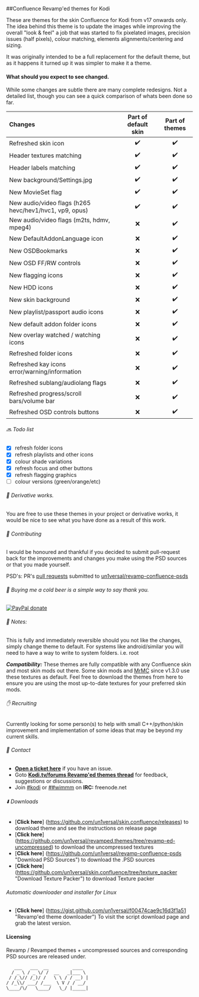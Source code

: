 ##Confluence Revamp'ed themes for Kodi

These are themes for the skin Confluence for Kodi from v17 onwards only.
The idea behind this theme is to update the images while improving the overall "look & feel" a job that was started to fix pixelated images, precision issues (half pixels), colour matching, elements alignments/centering and sizing.

It was originally intended to be a full replacement for the default theme, but as it happens it turned up it was simpler to make it a theme.

#### What should you expect to see changed.

While some changes are subtle there are many complete redesigns.
Not a detailed list, though you can see a quick comparison of whats been done so far.

Changes | Part of default skin | Part of themes
:----|:---:|:---:
Refreshed skin icon  | :heavy_check_mark: | :heavy_check_mark:
Header textures matching | :heavy_check_mark: | :heavy_check_mark:
Header labels matching | :heavy_check_mark: | :heavy_check_mark:
New background/Settings.jpg | :heavy_check_mark: | :heavy_check_mark:
New MovieSet flag | :heavy_check_mark: | :heavy_check_mark:
New audio/video flags (h265 hevc/hev1/hvc1, vp9, opus) | :heavy_check_mark: | :heavy_check_mark:
New audio/video flags (m2ts, hdmv, mpeg4) | :x: | :heavy_check_mark:
New DefaultAddonLanguage icon | :x: | :heavy_check_mark:
New OSDBookmarks | :x: | :heavy_check_mark:
New OSD FF/RW controls | :x: | :heavy_check_mark:
New flagging icons | :x: | :heavy_check_mark:
New HDD icons | :x: | :heavy_check_mark:
New skin background | :x: | :heavy_check_mark:
New playlist/passport audio icons | :x: | :heavy_check_mark:
New default addon folder icons | :x: | :heavy_check_mark:
New overlay watched / watching icons | :x: | :heavy_check_mark:
Refreshed folder icons | :x: | :heavy_check_mark:
Refreshed kay icons error/warning/information | :x: | :heavy_check_mark:
Refreshed sublang/audiolang flags | :x: | :heavy_check_mark:
Refreshed progress/scroll bars/volume bar | :x: | :heavy_check_mark:
Refreshed OSD controls buttons | :x: | :heavy_check_mark:

######  :soon: Todo list
- [x] refresh folder icons
- [x] refresh playlists and other icons
- [x] colour shade variations
- [x] refresh focus and other buttons
- [x] refresh flagging graphics
- [ ] colour versions (green/orange/etc)

###### :construction: Derivative works.

You are free to use these themes in your project or derivative works, it would be nice to see what you have done as a result of this work.

###### :wrench: Contributing

I would be honoured and thankful if you decided to submit pull-request back for the improvements and changes you make using the PSD sources or that you made yourself.

PSD's: PR's [pull requests](https://help.github.com/articles/using-pull-requests/) submitted to [un1versal/revamp-confluence-psds](https://github.com/un1versal/revamp-confluence-psds)

###### :beer: Buying me a cold beer is a simple way to say thank you.

[![PayPal donate](http://git.io/vRgAU "Buy me a cold beer")](https://www.paypal.com/cgi-bin/webscr?cmd=_s-xclick&hosted_button_id=MEEL9KWN5NFD2)

###### :memo: Notes:
This is fully and immediately reversible should you not like the changes, simply change theme to default.
For systems like android/similar you will need to have a way to write to system folders. i.e. root

***Compatibility:*** These themes are fully compatible with any Confluence skin and most skin mods out there. Some skin mods and [MrMC](https://github.com/MrMC/mrmc/commits/mrmc-release_1.3.0) since v1.3.0 use these textures as default.
Feel free to download the themes from here to ensure you are using the most up-to-date textures for your preferred skin mods.

###### :hand: Recruiting
Currently looking for some person(s) to help with small C++/python/skin improvement and implementation of some ideas that may be beyond my current skills.

###### :speech_balloon: Contact

- [**Open a ticket here**](https://github.com/un1versal/revamped.themes/issues/new "Open a ticket here") if you have an issue.
- Goto [**Kodi.tv/forums Revamp'ed themes thread**](http://forum.kodi.tv/showthread.php?tid=203291 "goto Kodi.tv/forums Revamp'ed themes thread") for feedback, suggestions or discussions.
- Join [#kodi](https://webchat.freenode.net?nick=revamped-fan&channels=%23kodi&prompt=1 "join #kodi") or [##wimmm](https://webchat.freenode.net?nick=revamped-fan&channels=%23%23wimm&prompt=1 "join #wimm") on **IRC:** freenode.net

######  :arrow_down: Downloads

- [**Click here**] (https://github.com/un1versal/skin.confluence/releases) to download theme and see the instructions on release page
- [**Click here**] (https://github.com/un1versal/revamped.themes/tree/revamp-ed-uncompressed) to download the uncompressed textures
- [**Click here**] (https://github.com/un1versal/revamp-confluence-psds "Download PSD Sources") to download the .PSD sources
- [**Click here**] (https://github.com/un1versal/skin.confluence/tree/texture_packer "Download Texture Packer") to download Texture packer

###### Automatic downloader and installer for Linux

- [**Click here**] (https://gist.github.com/un1versal/f00474cae9c16d3f1a51 "Revamp'ed theme downloader") To visit the script download page and grab the latest version.

#### Licensing

Revamp / Revamped themes + uncompressed sources and corresponding PSD sources are released under.

```
   ___   ___  __         ____
  / _ \ / _ \/ /  __   _|___ \
 / /_\// /_)/ /   \ \ / / __) |
/ /_\\/ ___/ /___  \ V / / __/
\____/\/   \____/   \_/ |_____|

```
